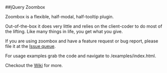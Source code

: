 ##jQuery Zoombox

Zoombox is a flexible, half-modal, half-tooltip plugin.

Out-of-the-box it does very little and relies on the client-coder to do most of the lifting. Like many things in life, you get what you give.

If you are using zoombox and have a feature request or bug report, please file it at the [Issue queue](https://github.com/legworkstudio/jquery-zoombox/issues).

For usage examples grab the code and navigate to /examples/index.html.

Checkout the [Wiki](https://github.com/legworkstudio/jquery-zoombox/wiki) for more.